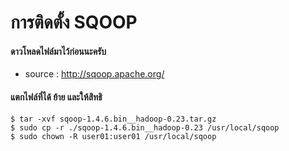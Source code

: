 # การติดตั้ง SQOOP


#### ดาวโหลดไฟล์มาไว้ก่อนนะครับ
* source : http://sqoop.apache.org/

#### แตกไฟล์ที่ได้ ย้าย และให้สิทธิ
```{bash}
$ tar -xvf sqoop-1.4.6.bin__hadoop-0.23.tar.gz
$ sudo cp -r ./sqoop-1.4.6.bin__hadoop-0.23 /usr/local/sqoop
$ sudo chown -R user01:user01 /usr/local/sqoop

```